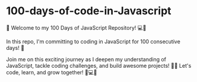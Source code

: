 # 100-days-of-code-in-Javascript
🚀 Welcome to my 100 Days of JavaScript Repository! 💻📅 

In this repo, I'm committing to coding in JavaScript for 100 consecutive days! 🌟

Join me on this exciting journey as I deepen my understanding of JavaScript, tackle coding challenges, and build awesome projects! 💪🔥
Let's code, learn, and grow together! 🌱💻✨
